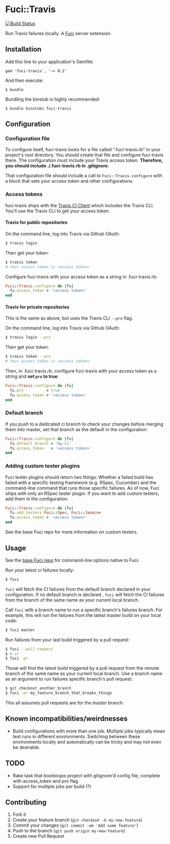 # Fuci::Travis
[![Build Status](https://travis-ci.org/davejachimiak/fuci-travis.png?branch=master)](https://travis-ci.org/davejachimiak/fuci-travis)

Run Travis failures locally. A [Fuci](https://github.com/davejachimiak/fuci) server extension.

## Installation

Add this line to your application's Gemfile:

    gem 'fuci-travis', '~> 0.2'

And then execute:

    $ bundle

Bundling the binstub is highly recommended:

    $ bundle binstubs fuci-travis

## Configuration
### Configuration file

To configure itself, fuci-travis looks for a file called
".fuci-travis.rb" in your project's root directory. You should create
that file and configure fuci-travis there. The configuration must
include your Travis access token. **Therefore, you should include
./.fuci-travis.rb in .gitignore.**

That configuration file should include a call to
`Fuci::Travis.configure` with a block that sets your access token and
other configurations.

### Access tokens

fuci-travis ships with the
[Travis CI Client](https://github.com/travis-ci/travis) which includes
the Travis CLI. You'll use the Travis CLI to get your access token.

#### Travis for public repositories

On the command line, log into Travis via Github OAuth:
```sh
$ travis login
```

Then get your token:
```sh
$ travis token
# Your access token is <access token>
```

Configure fuci-travis with your access token as a string in
.fuci-travis.rb:
```ruby
Fuci::Travis.configure do |fu|
  fu.access_token = '<access token>'
end
```

#### Travis for private repositories

This is the same as above, but uses the Travis CLI `--pro` flag.

On the command line, log into Travis via Github OAuth:
```sh
$ travis login --pro
```

Then get your token:
```sh
$ travis token --pro
# Your access token is <access token>
```

Then, in .fuci-travis.rb, configure fuci-travis with your access token
as a string and **set `pro` to true**:
```ruby
Fuci::Travis.configure do |fu|
  fu.pro          = true
  fu.access_token = '<access token>'
end
```

### Default branch

If you push to a dedicated ci branch to check your changes before
merging them into master, set that branch as the default in the
configuration:
```ruby
Fuci::Travis.configure do |fu|
  fu.default_branch = 'my-ci'
  fu.access_token   = '<access token>'
end
```

### Adding custom tester plugins

Fuci tester plugins should return two things: Whether a failed build has
failed with a specific testing framework (e.g. RSpec, Cucumber) and the
command-line command that runs those specific failures. As of now, Fuci
ships with only an RSpec tester plugin. If you want to add custom
testers, add them in the configuration:
```ruby
Fuci::Travis.configure do |fu|
  fu.add_testers Fuci::Spec, Fuci::Jasmine
  fu.access_token = '<access token>'
end
```

See the base Fuci repo for more information on custom testers.

## Usage

See the
[base Fuci repo](https://github.com/davejachimiak/fuci#native-command-line-options)
for command-line options native to Fuci.

Run your latest ci failures locally:
```sh
$ fuci
```
`fuci` will fetch the CI failures from the default branch declared in
your configuration. If no default branch is declared , `fuci` will fetch
the CI failures from the branch of the same name as your current local
branch.

Call `fuci` with a branch name to run a specific branch's failures
branch. For example, this will run the failures from the latest master
build on your local code:
```sh
$ fuci master
```

Run failures from your last build triggered by a pull request:

```sh
$ fuci --pull-request
$ # or
$ fuci -pr
```

Those will find the latest build triggered by a pull request from the
remote branch of the same name as your current local branch. Use a
branch name as an argument to run failures specific branch's pull
request:

```sh
$ git checkout another_branch
$ fuci -pr my_feature_branch_that_breaks_things
```

This all assumes pull requests are for the master branch.

## Known incompatibilities/weirdnesses
* Build configurations with more than one job. Multiple jobs typically
mean test runs in different environments. Switching between these
environments locally and automatically can be tricky and may not even
be desirable.

## TODO
* Rake task that bootstraps project with gitignore'd config file,
complete with access_token and pro flag
* Support for multiple jobs per build (?)

## Contributing

1. Fork it
2. Create your feature branch (`git checkout -b my-new-feature`)
3. Commit your changes (`git commit -am 'Add some feature'`)
4. Push to the branch (`git push origin my-new-feature`)
5. Create new Pull Request
